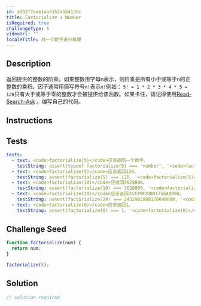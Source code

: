 ```yaml
---
id: a302f7aae1aa3152a5b413bc
title: Factorialize a Number
isRequired: true
challengeType: 5
videoUrl: ''
localeTitle: 对一个数字进行推理
---
```


## Description
<section id="description">返回提供的整数的阶乘。如果整数用字母n表示，则阶乘是所有小于或等于n的正整数的乘积。因子通常用简写符号<code>n!</code>表示<code>n!</code>例如： <code>5! = 1 * 2 * 3 * 4 * 5 = 120</code>只有大于或等于零的整数才会被提供给该函数。如果卡住，请记得使用<a href="http://forum.freecodecamp.org/t/how-to-get-help-when-you-are-stuck/19514" target="_blank">Read-Search-Ask</a> 。编写自己的代码。 </section>

## Instructions
<section id="instructions">
</section>

## Tests
<section id='tests'>

```yml
tests:
  - text: <code>factorialize(5)</code>应该返回一个数字。
    testString: assert(typeof factorialize(5) === 'number', '<code>factorialize(5)</code> should return a number.');
  - text: <code>factorialize(5)</code>应该返回120。
    testString: assert(factorialize(5) === 120, '<code>factorialize(5)</code> should return 120.');
  - text: <code>factorialize(10)</code>应返回3628800。
    testString: assert(factorialize(10) === 3628800, '<code>factorialize(10)</code> should return 3628800.');
  - text: <code>factorialize(20)</code>应该返回2432902008176640000。
    testString: assert(factorialize(20) === 2432902008176640000, '<code>factorialize(20)</code> should return 2432902008176640000.');
  - text: <code>factorialize(0)</code>应该返回1。
    testString: assert(factorialize(0) === 1, '<code>factorialize(0)</code> should return 1.');

```

</section>

## Challenge Seed
<section id='challengeSeed'>

<div id='js-seed'>

```js
function factorialize(num) {
  return num;
}

factorialize(5);

```

</div>



</section>

## Solution
<section id='solution'>

```js
// solution required
```
</section>
